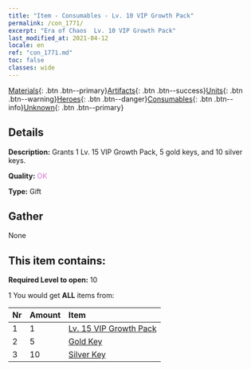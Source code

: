 ```yaml
---
title: "Item - Consumables - Lv. 10 VIP Growth Pack"
permalink: /con_1771/
excerpt: "Era of Chaos  Lv. 10 VIP Growth Pack"
last_modified_at: 2021-04-12
locale: en
ref: "con_1771.md"
toc: false
classes: wide
---
```

 [Materials](/Items/){: .btn .btn--primary}[Artifacts](/Items/Artifacts/){: .btn .btn--success}[Units](/Items/Units/){: .btn .btn--warning}[Heroes](/Items/Heroes/){: .btn .btn--danger}[Consumables](/Items/Consumables/){: .btn .btn--info}[Unknown](/Items/Unknown/){: .btn .btn--primary}

## Details
 **Description:** Grants 1 Lv. 15 VIP Growth Pack, 5 gold keys, and 10 silver keys.

 **Quality:** <span style="color: #DA70D6">OK</span>

 **Type:** Gift

## Gather

  None

## This item contains:

 **Required Level to open:** 10

 1 You would get **ALL** items  from:

  | Nr | Amount |     Item    |
  |:---|:-------|:------------|
  | 1 | 1 | [Lv. 15 VIP Growth Pack](/Items/con_1772/) | 
  | 2 | 5 | [Gold Key](/Items/con_783/) | 
  | 3 | 10 | [Silver Key](/Items/con_693/) | 
